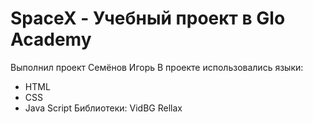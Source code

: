 # SpaceX - Учебный проект в Glo Academy
Выполнил проект Семёнов Игорь
В проекте использовались языки:
- HTML
- CSS
- Java Script
Библиотеки:
VidBG
Rellax
